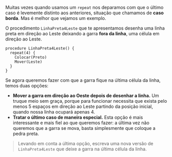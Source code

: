 Muitas vezes quando usamos um `repeat` nos deparamos com que o último caso é levemente distinto aos anteriores, situação que chamamos de **caso borda**. Mas é melhor que vejamos um exemplo.

O procedimento `LinhaPreta4Leste` que te apresentamos desenha uma linha preta em direção ao Leste deixando a garra **fora da linha**, uma célula em direção ao Leste.

``` gobstones
procedure LinhaPreta4Leste() {
  repeat(4) {
    Colocar(Preto)
    Mover(Leste)
  }
}
```

Se agora queremos fazer com que a garra  fique na última célula da linha, temos duas opções:

* **Mover a garra em direção ao Oeste depois de desenhar a linha.** Um truque meio sem graça, porque para funcionar necessita que exista pelo menos 5 espaços em direção ao Leste partindo da posição inicial, quando nossa linha ocupará apenas 4.
* **Tratar o último caso de maneira especial.** Esta opção é mais interessante e mais fiel ao que queremos fazer: a última vez não queremos que a garra se mova, basta simplesmente que  coloque a pedra preta.

> Levando em conta a última opção, escreva uma nova versão de `LinhaPreta4Leste` que deixe a garra na última célula da linha.
